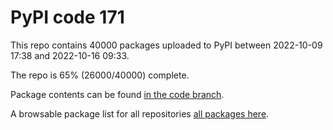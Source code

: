 # PyPI code 171

This repo contains 40000 packages uploaded to PyPI between 
2022-10-09 17:38 and 2022-10-16 09:33.

The repo is 65% (26000/40000) complete.

Package contents can be found [in the code branch](https://github.com/pypi-data/pypi-mirror-171/tree/code/packages).

A browsable package list for all repositories [all packages here](https://pypi-data.github.io/website/repositories/pypi-mirror-171).


